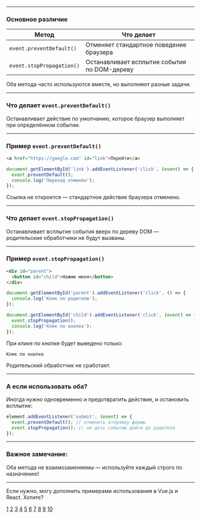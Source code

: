 
---

### Основное различие

| Метод                     | Что делает                                   |
| ------------------------- | -------------------------------------------- |
| `event.preventDefault()`  | Отменяет стандартное поведение браузера      |
| `event.stopPropagation()` | Останавливает всплытие события по DOM-дереву |

Оба метода часто используются вместе, но выполняют разные задачи.

---

### Что делает `event.preventDefault()`

Останавливает действие по умолчанию, которое браузер выполняет при определённом событии.

---

### Пример `event.preventDefault()`

```html
<a href="https://google.com" id="link">Перейти</a>
```

```js
document.getElementById('link').addEventListener('click', (event) => {
  event.preventDefault();
  console.log('Переход отменён');
});
```

Ссылка не откроется — стандартное действие браузера отменено.

---

### Что делает `event.stopPropagation()`

Останавливает всплытие события вверх по дереву DOM — родительские обработчики не будут вызваны.

---

### Пример `event.stopPropagation()`

```html
<div id="parent">
  <button id="child">Нажми меня</button>
</div>
```

```js
document.getElementById('parent').addEventListener('click', () => {
  console.log('Клик по родителю');
});

document.getElementById('child').addEventListener('click', (event) => {
  event.stopPropagation();
  console.log('Клик по кнопке');
});
```

При клике по кнопке будет выведено только:

```
Клик по кнопке
```

Родительский обработчик не сработает.

---

### А если использовать оба?

Иногда нужно одновременно и предотвратить действие, и остановить всплытие:

```js
element.addEventListener('submit', (event) => {
  event.preventDefault(); // отменить отправку формы
  event.stopPropagation(); // не дать событию дойти до родителя
});
```

---

### Важное замечание:

Оба метода не взаимозаменяемы — используйте каждый строго по назначению!

---

Если нужно, могу дополнить примерами использования в Vue.js и React. Хотите?

[1](https://sky.pro/wiki/javascript/otlichiya-event-stop-propagation-i-event-prevent-default-v-java-script/)
[2](https://ru.stackoverflow.com/questions/46805/%D0%A7%D0%B5%D0%BC-%D0%BE%D1%82%D0%BB%D0%B8%D1%87%D0%B0%D0%B5%D1%82%D1%81%D1%8F-preventdefault-%D0%BE%D1%82-stoppropagation)
[3](https://www.hackfrontend.com/docs/javascript/difference-between-prevent-default-stop-propagation)
[4](https://ru.hexlet.io/qna/javascript/questions/v-chem-otlichiya-event-stoppropagation-i-event-preventdefault-v-javascript)
[5](https://ya.ru/neurum/c/tehnologii/q/v_chem_raznica_mezhdu_preventdefault_i_stoppropagation_78931d37)
[6](https://sobes.tech/en/bank/frontend/cddaaab9-43ad-45c2-93c6-b28ab2f2fe6f)
[7](https://stepansuvorov.com/blog/2013/05/%D0%BE%D1%82%D0%BB%D0%B8%D1%87%D0%B8%D0%B5-preventdefault-stoppropagation-%D0%B8-stopimmediatepropagation/index.html)
[8](https://stackoverflow.com/questions/5963669/whats-the-difference-between-event-stoppropagation-and-event-preventdefault)
[9](https://doka.guide/js/event-prevent-default/)
[10](https://techrocks.ru/2022/07/27/event-preventdefault-and-event-stoppropagation-js-methods/)
